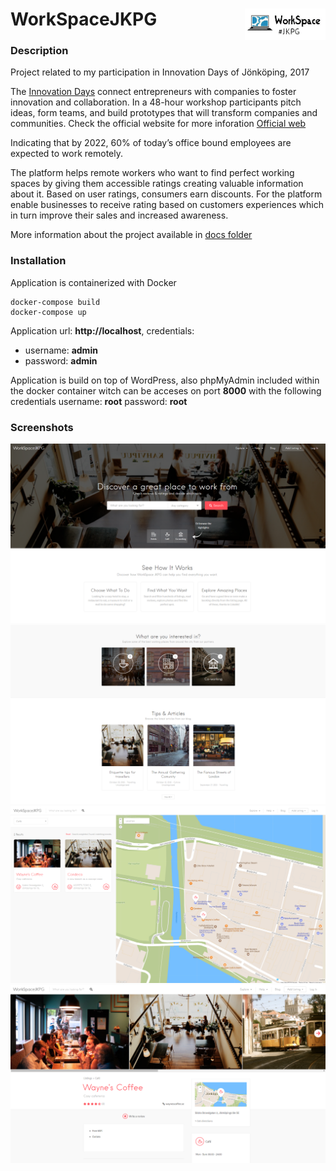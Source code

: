 WorkSpaceJKPG <a href=""><img src="docs/logo.gif" title="Logo" align="right" height="50" /></a> 
======

### Description
Project related to my participation in Innovation Days of Jönköping, 2017

The [Innovation Days](https://www.facebook.com/inndays/) connect entrepreneurs with companies to foster innovation and collaboration. In a 48-hour workshop participants pitch ideas, form teams, and build prototypes that will transform companies and communities. Check the official website for more inforation [Official web](http://innovationdays.org/)

Indicating that by 2022, 60% of today’s office bound employees are expected to work remotely.

The platform helps remote workers who want to find perfect working spaces by giving them accessible ratings creating valuable information about it. Based on user ratings, consumers earn discounts.
For the platform enable businesses to receive rating based on customers experiences which in turn improve their sales and increased awareness.

More information about the project available in [docs folder](https://github.com/atanasyanew/WorkSpaceJKPG/tree/master/docs/)

### Installation
Application is containerized with Docker
```
docker-compose build
docker-compose up
```

Application url:  **http://localhost**, credentials: 
- username: **admin**
- password: **admin**

Application is build on top of WordPress, also phpMyAdmin included within the docker container witch can be acceses on port **8000** with the following credentials username: **root** password: **root**

### Screenshots

![HHIB](docs/screenshots/2018-01-25_01.png "home")
![HHIB](docs/screenshots/2018-01-25_02.png "What Are you intrested in?")
![HHIB](docs/screenshots/2018-01-25_03.png "Explore places")
![HHIB](docs/screenshots/2018-01-25_04.png "Details place information")








